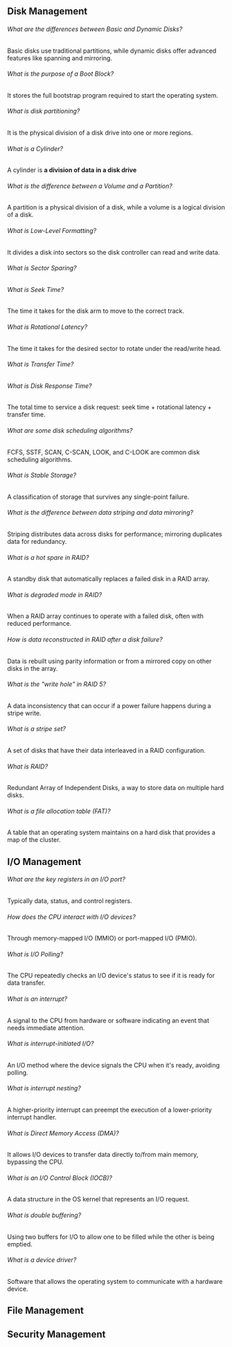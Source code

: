 
## Disk Management
###### What are the differences between Basic and Dynamic Disks?
Basic disks use traditional partitions, while dynamic disks offer advanced features like spanning and mirroring.

###### What is the purpose of a Boot Block?
It stores the full bootstrap program required to start the operating system.

###### What is disk partitioning?
It is the physical division of a disk drive into one or more regions.

###### What is a Cylinder?
A cylinder is **a division of data in a disk drive**

###### What is the difference between a Volume and a Partition?
A partition is a physical division of a disk, while a volume is a logical division of a disk.

###### What is Low-Level Formatting?
It divides a disk into sectors so the disk controller can read and write data.

###### What is Sector Sparing?


###### What is Seek Time?
The time it takes for the disk arm to move to the correct track.

###### What is Rotational Latency?
The time it takes for the desired sector to rotate under the read/write head.

###### What is Transfer Time?

###### What is Disk Response Time?
The total time to service a disk request: seek time + rotational latency + transfer time.

###### What are some disk scheduling algorithms?
FCFS, SSTF, SCAN, C-SCAN, LOOK, and C-LOOK are common disk scheduling algorithms.

###### What is Stable Storage?
A classification of storage that survives any single-point failure.

###### What is the difference between data striping and data mirroring?
Striping distributes data across disks for performance; mirroring duplicates data for redundancy.

###### What is a hot spare in RAID?
A standby disk that automatically replaces a failed disk in a RAID array.

###### What is degraded mode in RAID?
When a RAID array continues to operate with a failed disk, often with reduced performance.

###### How is data reconstructed in RAID after a disk failure?
Data is rebuilt using parity information or from a mirrored copy on other disks in the array.

###### What is the "write hole" in RAID 5?
A data inconsistency that can occur if a power failure happens during a stripe write.

###### What is a stripe set?
A set of disks that have their data interleaved in a RAID configuration.

###### What is RAID?
Redundant Array of Independent Disks, a way to store data on multiple hard disks.

###### What is a file allocation table (FAT)?
A table that an operating system maintains on a hard disk that provides a map of the cluster.

## I/O Management
###### What are the key registers in an I/O port?
Typically data, status, and control registers.

###### How does the CPU interact with I/O devices?
Through memory-mapped I/O (MMIO) or port-mapped I/O (PMIO).

###### What is I/O Polling?
The CPU repeatedly checks an I/O device's status to see if it is ready for data transfer.

###### What is an interrupt?
A signal to the CPU from hardware or software indicating an event that needs immediate attention.

###### What is interrupt-initiated I/O?
An I/O method where the device signals the CPU when it's ready, avoiding polling.

###### What is interrupt nesting?
A higher-priority interrupt can preempt the execution of a lower-priority interrupt handler.

###### What is Direct Memory Access (DMA)?
It allows I/O devices to transfer data directly to/from main memory, bypassing the CPU.

###### What is an I/O Control Block (IOCB)?
A data structure in the OS kernel that represents an I/O request.

###### What is double buffering?
Using two buffers for I/O to allow one to be filled while the other is being emptied.

###### What is a device driver?
Software that allows the operating system to communicate with a hardware device.

## File Management

## Security Management